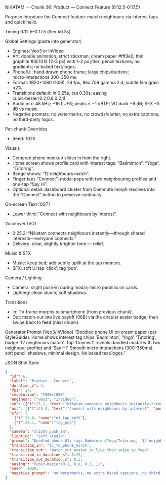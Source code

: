 NIKATAM — Chunk 06: Product — Connect Feature (0:12.5–0:17.5)

Purpose
Introduce the Connect feature: match neighbours via interest tags and quick hello.

Timing
0:12.5–0:17.5 (flex ±0.3s).

Global Settings (paste into generator)
- Engines: Veo3 or InVideo
- Art: doodle animation; strict stickman; cream paper #fff3e0; thin graphite #0E1012 (2–3 px) with 1–2 px jitter; pencil textures; no gradients; no baked text/logos.
- Phone/UI: hand‑drawn phone frame; large chips/buttons; micro‑interactions 300–350 ms.
- Format: 1920×1080 (16:9), 24 fps, Rec.709 gamma 2.4; subtle film grain ≈2%.
- Transitions default: in 0.25s, out 0.30s; easing cubic‑bezier(0.2,0.8,0.2,1).
- Audio mix: 48 kHz; −16 LUFS; peaks ≤ −1 dBTP; VO duck −6 dB; SFX −3 dB vs music.
- Negative prompts: no watermarks; no crowds/clutter; no extra captions; no third‑party logos.

Per‑chunk Overrides
- Seed: 1020

Visuals
- Centered phone mockup slides in from the right.
- Home screen shows profile card with interest tags: “Badminton”, “Yoga”, “Tutoring”.
- Badge shows: “12 neighbours match”.
- Finger taps “Connect”; modal pops with two neighbouring profiles and one-tap “Say Hi”.
 - Optional detail: dashboard cluster from Commute morph resolves into the “Connect” button to preserve continuity.

On-screen Text (OST)
- Lower third: “Connect with neighbours by interest”.

Voiceover (VO)
- 0:25.2: “Nikatam connects neighbours instantly—through shared interests—everyone connects.”
- Delivery: clear, slightly brighter tone — relief.

Music & SFX
- Music: keep bed; add subtle uplift at the tap moment.
- SFX: soft UI tap ‘click’; tag ‘pop’.

Camera / Lighting
- Camera: slight push-in during modal; micro parallax on cards.
- Lighting: clean studio; soft shadows.

Transitions
- In: TV frame morphs to smartphone (from previous chunk).
- Out: match-cut into live payoff (06B) via the circular avatar badge; then swipe back to feed (next chunk).

Generator Prompt (Veo3/InVideo)
“Doodled phone UI on cream paper (per StyleGuide). Home shows interest tag chips ‘Badminton’, ‘Yoga’, ‘Tutoring’; badge ‘12 neighbours match’. Tap ‘Connect’ reveals doodled modal with two neighbour profiles and ‘Say Hi’. Smooth micro‑interactions (300–350ms), soft pencil shadows, minimal design. No baked text/logos.”

JSON Shot Spec
```json
{
  "id": 6,
  "label": "Product — Connect",
  "duration_s": 5,
  "fps": 24,
  "resolution": "1920x1080",
  "engines": ["Veo3", "InVideo"],
  "vo": [{"t":25.2, "text":"Nikatam connects neighbours instantly—through shared interests—everyone connects."}],
  "ost": [{"t":25.4, "text":"Connect with neighbours by interest", "pos":"ll"}],
  "sfx": [
    {"t":26.0, "name":"ui_tap_soft"},
    {"t":26.1, "name":"tag_pop"}
  ],
  "camera": "slight_push_in",
  "lighting": "soft_studio",
  "prompt": "Doodled phone UI: tags Badminton/Yoga/Tutoring, ‘12 neighbours match’, tap Connect -> modal with two profiles + Say Hi; 300–350ms micro‑interactions; dashboard‑to‑Connect morph continuity; no baked text.",
  "transition_in": "tv_to_phone_morph",
  "transition_out": "match_cut_avatar_to_live_then_swipe_to_feed",
  "transition_in_duration_s": 0.25,
  "transition_out_duration_s": 0.3,
  "easing": "cubic-bezier(0.2, 0.8, 0.2, 1)",
  "seed": 1020,
  "negative_prompt": "no watermarks, no extra baked captions, no third-party logos"
}
```


